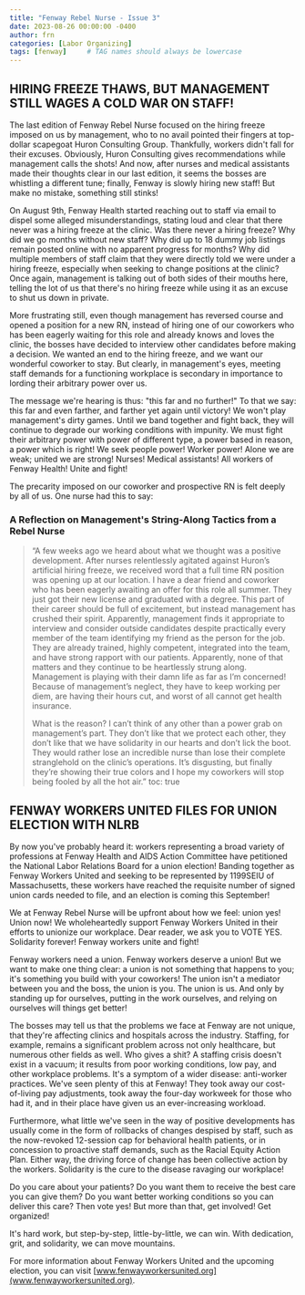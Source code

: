 ```yaml
---
title: "Fenway Rebel Nurse - Issue 3"
date: 2023-08-26 00:00:00 -0400
author: frn
categories: [Labor Organizing]
tags: [fenway]     # TAG names should always be lowercase
---
```


## HIRING FREEZE THAWS, BUT MANAGEMENT STILL WAGES A COLD WAR ON STAFF!

The last edition of Fenway Rebel Nurse focused on the hiring freeze imposed on us by management, who to no avail pointed their fingers at top-dollar scapegoat Huron Consulting Group. Thankfully, workers didn't fall for their excuses. Obviously, Huron Consulting gives recommendations while management calls the shots! And now, after nurses and medical assistants made their thoughts clear in our last edition, it seems the bosses are whistling a different tune; finally, Fenway is slowly hiring new staff! But make no mistake, something still stinks!

On August 9th, Fenway Health started reaching out to staff via email to dispel some alleged misunderstandings, stating loud and clear that there never was a hiring freeze at the clinic. Was there never a hiring freeze? Why did we go months without new staff? Why did up to 18 dummy job listings remain posted online with no apparent progress for months? Why did multiple members of staff claim that they were directly told we were under a hiring freeze, especially when seeking to change positions at the clinic? Once again, management is talking out of both sides of their mouths here, telling the lot of us that there's no hiring freeze while using it as an excuse to shut us down in private.

More frustrating still, even though management has reversed course and opened a position for a new RN, instead of hiring one of our coworkers who has been eagerly waiting for this role and already knows and loves the clinic, the bosses have decided to interview other candidates before making a decision. We wanted an end to the hiring freeze, and we want our wonderful coworker to stay. But clearly, in management's eyes, meeting staff demands for a functioning workplace is secondary in importance to lording their arbitrary power over us.

The message we're hearing is thus: "this far and no further!" To that we say: this far and even farther, and farther yet again until victory! We won't play management's dirty games. Until we band together and fight back, they will continue to degrade our working conditions with impunity. We must fight their arbitrary power with power of different type, a power based in reason, a power which is right! We seek people power! Worker power! Alone we are weak; united we are strong! Nurses! Medical assistants! All workers of Fenway Health! Unite and fight!

The precarity imposed on our coworker and prospective RN is felt deeply by all of us. One nurse had this to say:

### **A Reflection on Management's String-Along Tactics from a Rebel Nurse**

>“A few weeks ago we heard about what we thought was a positive development. After nurses relentlessly agitated against Huron’s artificial hiring freeze, we received word that a full time RN position was opening up at our location. I have a dear friend and coworker who has been eagerly awaiting an offer for this role all summer. They just got their new license and graduated with a degree. This part of their career should be full of excitement, but instead management has crushed their spirit. Apparently, management finds it appropriate to interview and consider outside candidates despite practically every member of the team identifying my friend as the person for the job. They are already trained, highly competent, integrated into the team, and have strong rapport with our patients. Apparently, none of that matters and they continue to be heartlessly strung along. Management is playing with their damn life as far as I’m concerned! Because of management’s neglect, they have to keep working per diem, are having their hours cut, and worst of all cannot get health insurance.
>
>What is the reason? I can’t think of any other than a power grab on management’s part. They don’t like that we protect each other, they don’t like that we have solidarity in our hearts and don’t lick the boot. They would rather lose an incredible nurse than lose their complete stranglehold on the clinic’s operations. It’s disgusting, but finally they’re showing their true colors and I hope my coworkers will stop being fooled by all the hot air.”
toc: true

## FENWAY WORKERS UNITED FILES FOR UNION ELECTION WITH NLRB

By now you've probably heard it: workers representing a broad variety of professions at Fenway Health and AIDS Action Committee have petitioned the National Labor Relations Board for a union election! Banding together as Fenway Workers United and seeking to be represented by 1199SEIU of Massachusetts, these workers have reached the requisite number of signed union cards needed to file, and an election is coming this September!

We at Fenway Rebel Nurse will be upfront about how we feel: union yes! Union now! We wholeheartedly support Fenway Workers United in their efforts to unionize our workplace. Dear reader, we ask you to VOTE YES. Solidarity forever! Fenway workers unite and fight!

Fenway workers need a union. Fenway workers deserve a union! But we want to make one thing clear: a union is not something that happens to you; it's something you build with your coworkers! The union isn't a mediator between you and the boss, the union is you. The union is us. And only by standing up for ourselves, putting in the work ourselves, and relying on ourselves will things get better!

The bosses may tell us that the problems we face at Fenway are not unique, that they're affecting clinics and hospitals across the industry. Staffing, for example, remains a significant problem across not only healthcare, but numerous other fields as well. Who gives a shit? A staffing crisis doesn't exist in a vacuum; it results from poor working conditions, low pay, and other workplace problems. It's a symptom of a wider disease: anti-worker practices. We've seen plenty of this at Fenway! They took away our cost-of-living pay adjustments, took away the four-day workweek for those who had it, and in their place have given us an ever-increasing workload.

Furthermore, what little we've seen in the way of positive developments has usually come in the form of rollbacks of changes despised by staff, such as the now-revoked 12-session cap for behavioral health patients, or in concession to proactive staff demands, such as the Racial Equity Action Plan. Either way, the driving force of change has been collective action by the workers. Solidarity is the cure to the disease ravaging our workplace!

Do you care about your patients? Do you want them to receive the best care you can give them? Do you want better working conditions so you can deliver this care? Then vote yes! But more than that, get involved! Get organized!

It's hard work, but step-by-step, little-by-little, we can win. With dedication, grit, and solidarity, we can move mountains.

For more information about Fenway Workers United and the upcoming election, you can visit [www.fenwayworkersunited.org](www.fenwayworkersunited.org).